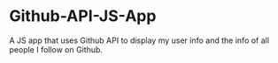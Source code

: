 # Github-API-JS-App
A JS app that uses Github API to display my user info and the info of all people I follow on Github.

